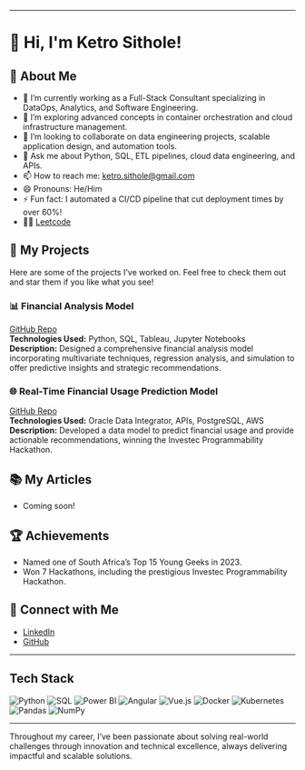 
---

# 👋 Hi, I'm Ketro Sithole!

## 🌟 About Me
- 🔭 I’m currently working as a Full-Stack Consultant specializing in DataOps, Analytics, and Software Engineering.  
- 🌱 I’m exploring advanced concepts in container orchestration and cloud infrastructure management.  
- 👯 I’m looking to collaborate on data engineering projects, scalable application design, and automation tools.  
- 💬 Ask me about Python, SQL, ETL pipelines, cloud data engineering, and APIs.  
- 📫 How to reach me: [ketro.sithole@gmail.com](mailto:ketro.sithole@gmail.com)  
- 😄 Pronouns: He/Him  
- ⚡ Fun fact: I automated a CI/CD pipeline that cut deployment times by over 60%!  
- 👨‍💻 [Leetcode](https://leetcode.com/your_username)  

## 🚀 My Projects
Here are some of the projects I've worked on. Feel free to check them out and star them if you like what you see!

### 📊 Financial Analysis Model
[GitHub Repo](https://github.com/your-github-handle/financial-analysis-model)  
**Technologies Used:** Python, SQL, Tableau, Jupyter Notebooks  
**Description:** Designed a comprehensive financial analysis model incorporating multivariate techniques, regression analysis, and simulation to offer predictive insights and strategic recommendations.  

### 🌐 Real-Time Financial Usage Prediction Model
[GitHub Repo](https://github.com/your-github-handle/financial-usage-prediction)  
**Technologies Used:** Oracle Data Integrator, APIs, PostgreSQL, AWS  
**Description:** Developed a data model to predict financial usage and provide actionable recommendations, winning the Investec Programmability Hackathon.  

## 📚 My Articles
- Coming soon!

## 🏆 Achievements
- Named one of South Africa’s Top 15 Young Geeks in 2023.  
- Won 7 Hackathons, including the prestigious Investec Programmability Hackathon.  

## 🤝 Connect with Me
- [LinkedIn](https://www.linkedin.com/in/ketro-sithole)  
- [GitHub](https://github.com/your-github-handle)  

---  

## **Tech Stack**  

![Python](https://img.shields.io/badge/-Python-05122A?style=social&logo=Python&color=353535) ![SQL](https://img.shields.io/badge/-SQL-05122A?style=social&logo=MySQL&color=353535) ![Power BI](https://img.shields.io/badge/-Power%20BI-05122A?style=social&logo=PowerBI&color=353535) ![Angular](https://img.shields.io/badge/-Angular-05122A?style=social&logo=Angular&color=353535) ![Vue.js](https://img.shields.io/badge/-Vue.js-05122A?style=social&logo=Vue.js&color=353535) ![Docker](https://img.shields.io/badge/-Docker-05122A?style=social&logo=Docker&color=353535) ![Kubernetes](https://img.shields.io/badge/-Kubernetes-05122A?style=social&logo=Kubernetes&color=353535) ![Pandas](https://img.shields.io/badge/-Pandas-05122A?style=social&logo=Pandas&color=353535) ![NumPy](https://img.shields.io/badge/-NumPy-05122A?style=social&logo=NumPy&color=353535)  

---

Throughout my career, I’ve been passionate about solving real-world challenges through innovation and technical excellence, always delivering impactful and scalable solutions.
